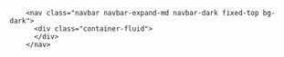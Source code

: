         <nav class="navbar navbar-expand-md navbar-dark fixed-top bg-dark">
          <div class="container-fluid">
          </div>
        </nav>